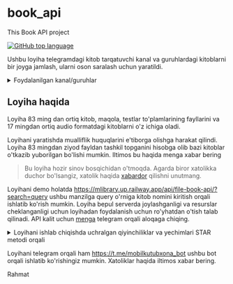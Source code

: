 # book_api
This Book API project

[![GitHub top language](https://img.shields.io/github/languages/top/okh-engineer/book_api?style=flat-square&logo=github)](https://github.com/okh-engineer/book_api)

Ushbu loyiha telegramdagi kitob tarqatuvchi kanal va guruhlardagi kitoblarni bir joyga jamlash, ularni oson saralash uchun yaratildi. 

<details>
<summary>Foydalanilgan kanal/guruhlar</summary>
<ol>
Loyihadagi kitob fayllarini olishda quyidagi telegram kanallardan foydalanildi
  <li>TKTI_library</li>
  <li>kitobN11</li>
  <li>KITOBLAR_BAZASI</li>
  <li>audio_kitobxona</li>
  <li> Elektron_pdf_islomiy_kitoblar_ap</li>
  <li> kutubxona_kitoblar_audio_elektro</li>
  <li> kitoblar_baza</li>
  <li>kitoblar_bazam</li>
  <li>kitoblar_bazasi</li>
  <li>KITOBLAR_BAZASl</li>
  <li>URGUT_KUTUBXONA_KITOBLAR_BAZASI</li>
  <li>Audio_Kutubxona_uz</li>
  <li>audio_Apk_kutubxona_pdf_kitoblar</li>
  <li>e_kutubxona</li>
  <li>audiokitob_eshitamiz</li>
  <li>kutubxona7</li>
  <li>KitoblarBazas</li>
va barcha fayllar ostiga kanal manzili biriktirildi.
</ol>
</details>


## Loyiha haqida

Loyiha 83 ming dan ortiq kitob, maqola, testlar to'plamlarining fayllarini va 17 mingdan ortiq audio formatdagi kitoblarni o'z ichiga oladi.

Loyihani yaratishda mualliflik huquqlarini e'tiborga olishga harakat qilindi. Loyiha 83 mingdan ziyod fayldan tashkil topganini hisobga olib bazi kitoblar o'tkazib yuborilgan bo'lishi mumkin.
Iltimos bu haqida menga xabar bering

> Bu loyiha hozir sinov bosqichidan o'tmoqda. Agarda biror xatolikka duchor
> bo'lsangiz, xatolik haqida [xabardor](https://github.com/okh-engineer/book_api/issues/new)
> qilishni unutmang.

Loyihani demo holatda https://mlibrary.up.railway.app/api/file-book-api/?search=query ushbu manzilga query o'rniga kitob nomini kiritish orqali ishlatib ko'rish mumkin. Loyiha bepul serverda joylashganligi va resurslar cheklanganligi uchun loyihadan foydalanish uchun ro'yhatdan o'tish talab qilinadi. 
API kalit uchun <a href="https://t.me/khojimirzayev">menga</a> telegram orqali aloqaga chiqing.

<details>
  <summary>
    Loyihani ishlab chiqishda uchralgan qiyinchiliklar va yechimlari STAR metodi orqali
  </summary>
  <details>
    <ul>
      <li>
        Telegramdagi bir qancha kitob tarqatuvchi kanal va guruhlar bor va ulardagi kitob ma'lumotlarini yaratilgan model asosida ma'lumotlar omboriga qo'shish kerak. Albatta kitoblar fayllari 80 mingdan ko'p ekanligini hisobga olganda buni manual holatda bajarish imkonsiz
      </li>
      <li>
        Bu ma'lumotlarni python orqali yig'ib, uni kod orqali ma'lumotlar bazasiga qo'shmoqchi bo'ldim
      </li>
      <li>
        <ol>
         <li value=1>Buning uchun internetda mavjud bo'lgan resurslardan foydalanish uchun izlanish o'tkardim va bir nechta yechimlar ichidan https://github.com/estebanpdl/telegram-tracker bu repositoryda joylashgan koddan foydalanishga qaror qildim, sababi uchbu kod orqali bir nechta kanaldagi ma'lumotlarni bitta faylda to'plash mumkin edi. Bu esa kod orqali fayllarni boshqarishni osonlashtirdi
         </li>
          <li>
            Barcha ma'lumotlarni bitta faylda yig'ildani yaxshi lekin bu fayl hajmi githubning fayl limitidan oshib ketdi, men fayllarni ma'lumotlar bazasiga qo'shish uchun online serverdan foydalanmoqchiligim uchun u fayl github repo sida bo'lishi kerak edi. Men nega fayl hajmi bunchalik katta bo'lganligini sabablarini qidirdim. Fayl hajmi katta ekanligiga sabab yuqoridagi data scraper telegram kanaldagi barcha xabarlar ma'lumotlarini olib faylga joylagani edi ya'ni mening faylimda kanalga yuborilgan text, audio, reklama, sticker va shunga o'xshash xabarlarning barchasi mavjud edi. Men bu fayldagi ma'lumotlarni saralashim va fayl turiga qarab alohida faylga joylashim kerak edi. Buning uchun Pandas kutubxonasidan foydalandim, bunu ishlatishda internetdagi ma'lumotlar va ChatGPT katta yordam berdi.
          </li>

        </ol>   
      </li>
      <li>
      Saralash yakunlangandan so'ng endi menda limitni oshmagan va faqatgina kerakli ma'lumotlardan tashkil topgan fayl bor edi. Buning natijasida online serverda ma'lumotlarni qo'shishim mumkin edi
      </li>
    </ul>
  </details>
</details>

Loyihani telegram orqali ham https://t.me/mobilkutubxona_bot ushbu bot orqali ishlatib ko'rishingiz mumkin. Xatoliklar haqida iltimos xabar bering.

Rahmat

